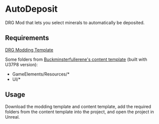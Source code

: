 # AutoDeposit

 DRG Mod that lets you select minerals to automatically be deposited.

 ## Requirements

 [DRG Modding Template](https://github.com/DRG-Modding/FSD-Template)

 Some folders from [Buckminsterfullerene's content template](https://drive.google.com/file/d/1LRNyJ7nmR4IWI54K9VONdjnnNSDEP-tw/view) (built with U37P8 version):
 * GameElements/Resources/*
 * UI/*

## Usage

Download the modding template and content template, add the required folders from the content template into the project, and open the project in Unreal.
